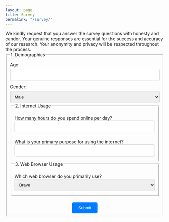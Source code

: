 ```yaml
---
layout: page
title: Survey
permalink: "/survey/"
---
```



<body>
     We kindly request that you answer the survey questions with honesty and candor. Your genuine responses are essential for the success and accuracy of our research. Your anonymity and privacy will be respected throughout the process.
    <form action="success.html" method="post" style="max-width: 600px; margin: 0 auto; text-align: left;">
        <!-- Generic information -->
        <fieldset> <legend>1. Demographics</legend>
        <div style="margin: 10px 0;">
            <label for="age" style="display: block; margin-bottom: 5px;">Age:</label>
            <input type="text" name="age" id="age" required style="width: 100%; padding: 10px; border: 1px solid #ccc; border-radius: 5px;">
        </div>
        <div style="margin: 10px 0;">
            <label for="gender" style="display: block; margin-bottom: 5px;">Gender:</label>
            <select name="gender" id="gender" required style="width: 100%; padding: 10px; border: 1px solid #ccc; border-radius: 5px;">
                <option value="male">Male</option>
                <option value="female">Female</option>
                <option value="non-binary">Non-binary</option>
                <option value="other">Other</option>
            </select>
            <!-- Internet Usage -->
        <fieldset>
        <br>
            <legend>2. Internet Usage</legend>
            <label for="Internet" style="display: block; margin-bottom: 5px;">
                How many hours do you spend online per day?
                <input type="number" name="hours_online" min="0" max="24" required style="width: 100%; padding: 10px; border: 1px solid #ccc; border-radius: 5px;">
            </label>
            <br>
            <label for="Usage" style="display: block; margin-bottom: 5px;">
                What is your primary purpose for using the internet?
                <input type="text" name="internet_purpose" required style="width: 100%; padding: 10px; border: 1px solid #ccc; border-radius: 5px;">
            </label>
        </fieldset>
        <!-- Web Browsers -->
        <fieldset>
        <br>
            <legend>3. Web Browser Usage</legend>
            <label for="Browser" style="display: block; margin-bottom: 5px;">
                Which web browser do you primarily use?
                <select name="web_browser" required style="width: 100%; padding: 10px; border: 1px solid #ccc; border-radius: 5px;">
                    <option value="brave">Brave</option>
                    <option value="chrome">Chrome</option>
                    <option value="firefox">Firefox</option>
                    <option value="safari">Safari</option>
                    <option value="other">Other</option>
                </select>
            </label>
        </fieldset>
        </div>
        <!-- Add more form fields here -->
        <div style="text-align: center; margin-top: 20px;">
            <input type="submit" value="Submit" style="background-color: #007BFF; color: #fff; border: none; padding: 10px 20px; cursor: pointer; border-radius: 5px;">
        </div>
    
